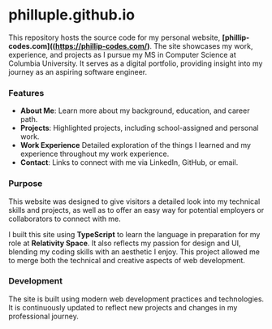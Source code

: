 # philluple.github.io

This repository hosts the source code for my personal website, **[phillip-codes.com]((https://phillip-codes.com/)**. The site showcases my work, experience, and projects as I pursue my MS in Computer Science at Columbia University. It serves as a digital portfolio, providing insight into my journey as an aspiring software engineer.

### Features

- **About Me**: Learn more about my background, education, and career path.
- **Projects**: Highlighted projects, including school-assigned and personal work.
- **Work Experience** Detailed exploration of the things I learned and my experience throughout my work experience. 
- **Contact**: Links to connect with me via LinkedIn, GitHub, or email.

### Purpose

This website was designed to give visitors a detailed look into my technical skills and projects, as well as to offer an easy way for potential employers or collaborators to connect with me.

I built this site using **TypeScript** to learn the language in preparation for my role at **Relativity Space**. It also reflects my passion for design and UI, blending my coding skills with an aesthetic I enjoy. This project allowed me to merge both the technical and creative aspects of web development.

### Development

The site is built using modern web development practices and technologies. It is continuously updated to reflect new projects and changes in my professional journey.
